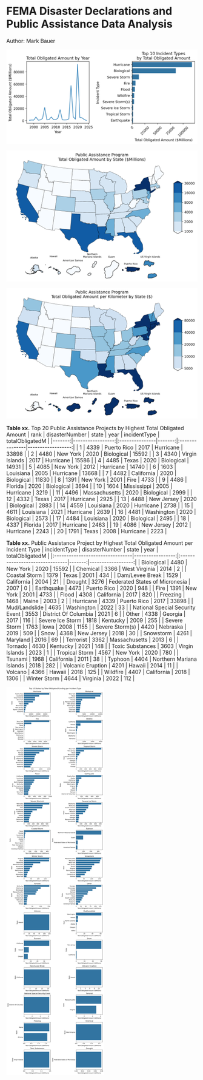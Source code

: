# FEMA Disaster Declarations and Public Assistance Data Analysis
Author: Mark Bauer


![year-incident](figures/year-incident.png)


![map](figures/total-obligated-map.png)

![map-normalized](figures/total-obligated-normalized-map.png)


**Table xx.** Top 20 Public Assistance Projects by Highest Total Obligated Amount
|   rank |   disasterNumber | state          |   year | incidentType   |   totalObligatedM |
|-------:|-----------------:|:---------------|-------:|:---------------|------------------:|
|      1 |             4339 | Puerto Rico    |   2017 | Hurricane      |             33898 |
|      2 |             4480 | New York       |   2020 | Biological     |             15592 |
|      3 |             4340 | Virgin Islands |   2017 | Hurricane      |             15586 |
|      4 |             4485 | Texas          |   2020 | Biological     |             14931 |
|      5 |             4085 | New York       |   2012 | Hurricane      |             14740 |
|      6 |             1603 | Louisiana      |   2005 | Hurricane      |             13668 |
|      7 |             4482 | California     |   2020 | Biological     |             11830 |
|      8 |             1391 | New York       |   2001 | Fire           |              4733 |
|      9 |             4486 | Florida        |   2020 | Biological     |              3694 |
|     10 |             1604 | Mississippi    |   2005 | Hurricane      |              3219 |
|     11 |             4496 | Massachusetts  |   2020 | Biological     |              2999 |
|     12 |             4332 | Texas          |   2017 | Hurricane      |              2925 |
|     13 |             4488 | New Jersey     |   2020 | Biological     |              2883 |
|     14 |             4559 | Louisiana      |   2020 | Hurricane      |              2738 |
|     15 |             4611 | Louisiana      |   2021 | Hurricane      |              2639 |
|     16 |             4481 | Washington     |   2020 | Biological     |              2573 |
|     17 |             4484 | Louisiana      |   2020 | Biological     |              2495 |
|     18 |             4337 | Florida        |   2017 | Hurricane      |              2463 |
|     19 |             4086 | New Jersey     |   2012 | Hurricane      |              2243 |
|     20 |             1791 | Texas          |   2008 | Hurricane      |              2223 |


**Table xx.** Public Assistance Project by Highest Total Obligated Amount per Incident Type
| incidentType                    |   disasterNumber | state                          |   year |   totalObligatedM |
|:--------------------------------|-----------------:|:-------------------------------|-------:|------------------:|
| Biological                      |             4480 | New York                       |   2020 |             15592 |
| Chemical                        |             3366 | West Virginia                  |   2014 |                 2 |
| Coastal Storm                   |             1379 | Texas                          |   2001 |               434 |
| Dam/Levee Break                 |             1529 | California                     |   2004 |                21 |
| Drought                         |             3276 | Federated States of Micronesia |   2007 |                 0 |
| Earthquake                      |             4473 | Puerto Rico                    |   2020 |               948 |
| Fire                            |             1391 | New York                       |   2001 |              4733 |
| Flood                           |             4308 | California                     |   2017 |               820 |
| Freezing                        |             1468 | Maine                          |   2003 |                 2 |
| Hurricane                       |             4339 | Puerto Rico                    |   2017 |             33898 |
| Mud/Landslide                   |             4635 | Washington                     |   2022 |                33 |
| National Special Security Event |             3553 | District Of Columbia           |   2021 |                 6 |
| Other                           |             4338 | Georgia                        |   2017 |               116 |
| Severe Ice Storm                |             1818 | Kentucky                       |   2009 |               255 |
| Severe Storm                    |             1763 | Iowa                           |   2008 |              1155 |
| Severe Storm(s)                 |             4420 | Nebraska                       |   2019 |               509 |
| Snow                            |             4368 | New Jersey                     |   2018 |                30 |
| Snowstorm                       |             4261 | Maryland                       |   2016 |                69 |
| Terrorist                       |             3362 | Massachusetts                  |   2013 |                 6 |
| Tornado                         |             4630 | Kentucky                       |   2021 |               148 |
| Toxic Substances                |             3603 | Virgin Islands                 |   2023 |                 1 |
| Tropical Storm                  |             4567 | New York                       |   2020 |               780 |
| Tsunami                         |             1968 | California                     |   2011 |                38 |
| Typhoon                         |             4404 | Northern Mariana Islands       |   2018 |               282 |
| Volcanic Eruption               |             4201 | Hawaii                         |   2014 |                11 |
| Volcano                         |             4366 | Hawaii                         |   2018 |               125 |
| Wildfire                        |             4407 | California                     |   2018 |              1306 |
| Winter Storm                    |             4644 | Virginia                       |   2022 |               112 |


![incident-state](figures/incident-state.png)